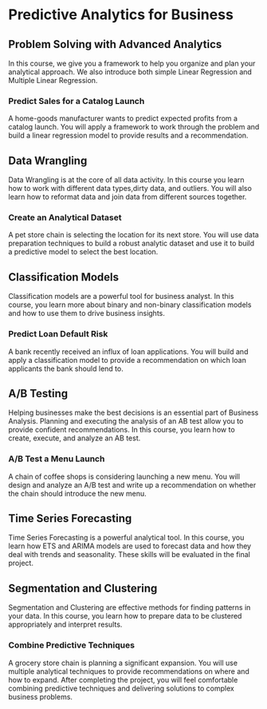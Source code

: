 # Predictive Analytics for Business

## Problem Solving with Advanced Analytics

In this course, we give you a framework to help you organize and plan your analytical approach. We also introduce both simple Linear Regression and Multiple Linear Regression.

### Predict Sales for a Catalog Launch

A home-goods manufacturer wants to predict expected profits from a catalog launch. You will apply a framework to work through the problem and build a linear regression model to provide results and a recommendation.

## Data Wrangling

Data Wrangling is at the core of all data activity. In this course you learn how to work with different data types,dirty data, and outliers. You will also learn how to reformat data and join data from different sources together.

### Create an Analytical Dataset

A pet store chain is selecting the location for its next store. You will use data preparation techniques to build a robust analytic dataset and use it to build a predictive model to select the best location.

## Classification Models

Classification models are a powerful tool for business analyst. In this course, you learn more about binary and non-binary classification models and how to use them to drive business insights.

### Predict Loan Default Risk

A bank recently received an influx of loan applications. You will build and apply a classification model to provide a recommendation on which loan applicants the bank should lend to.

## A/B Testing

Helping businesses make the best decisions is an essential part of Business Analysis. Planning and executing the analysis of an AB test allow you to provide confident recommendations. In this course, you learn how to create, execute, and analyze an AB test.

### A/B Test a Menu Launch

A chain of coffee shops is considering launching a new menu. You will design and analyze an A/B test and write up a recommendation on whether the chain should introduce the new menu.

## Time Series Forecasting

Time Series Forecasting is a powerful analytical tool. In this course, you learn how ETS and ARIMA models are used to forecast data and how they deal with trends and seasonality. These skills will be evaluated in the final project.

## Segmentation and Clustering

Segmentation and Clustering are effective methods for finding patterns in your data. In this course, you learn how to prepare data to be clustered appropriately and interpret results.

### Combine Predictive Techniques

A grocery store chain is planning a significant expansion. You will use multiple analytical techniques to provide recommendations on where and how to expand. After completing the project, you will feel comfortable combining predictive techniques and delivering solutions to complex business problems.

